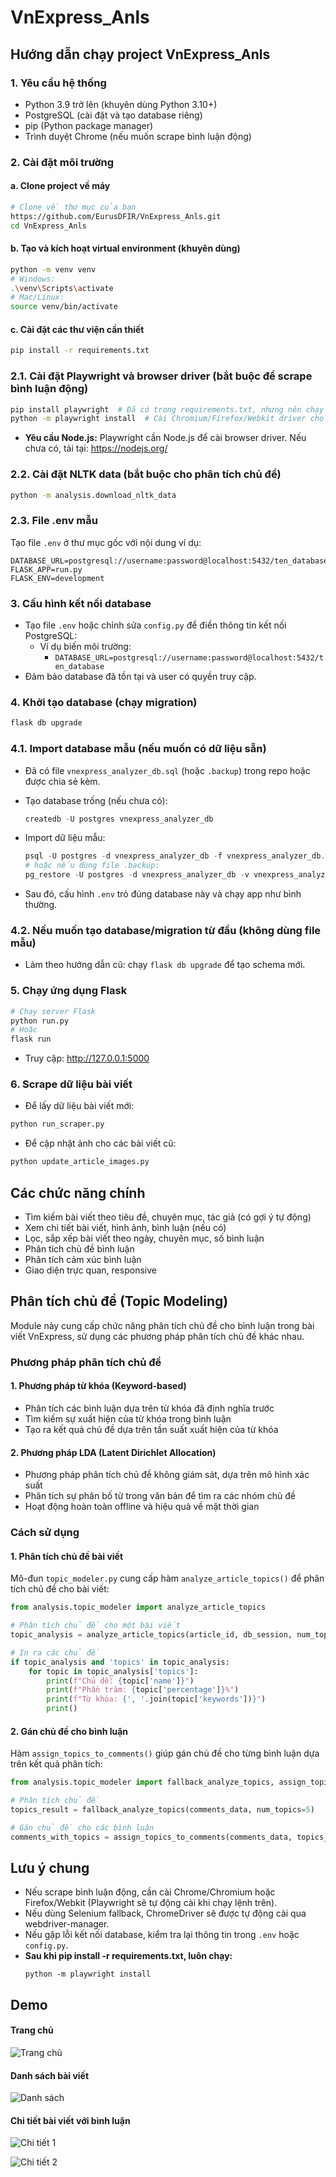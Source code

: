# VnExpress_Anls

## Hướng dẫn chạy project VnExpress_Anls

### 1. Yêu cầu hệ thống

- Python 3.9 trở lên (khuyên dùng Python 3.10+)
- PostgreSQL (cài đặt và tạo database riêng)
- pip (Python package manager)
- Trình duyệt Chrome (nếu muốn scrape bình luận động)

### 2. Cài đặt môi trường

#### a. Clone project về máy

```bash
# Clone về thư mục của bạn
https://github.com/EurusDFIR/VnExpress_Anls.git
cd VnExpress_Anls
```

#### b. Tạo và kích hoạt virtual environment (khuyên dùng)

```bash
python -m venv venv
# Windows:
.\venv\Scripts\activate
# Mac/Linux:
source venv/bin/activate
```

#### c. Cài đặt các thư viện cần thiết

```bash
pip install -r requirements.txt
```

### 2.1. Cài đặt Playwright và browser driver (bắt buộc để scrape bình luận động)

```bash
pip install playwright  # Đã có trong requirements.txt, nhưng nên chạy lại để chắc chắn
python -m playwright install  # Cài Chromium/Firefox/Webkit driver cho Playwright
```

- **Yêu cầu Node.js:** Playwright cần Node.js để cài browser driver. Nếu chưa có, tải tại: https://nodejs.org/

### 2.2. Cài đặt NLTK data (bắt buộc cho phân tích chủ đề)

```bash
python -m analysis.download_nltk_data
```

### 2.3. File .env mẫu

Tạo file `.env` ở thư mục gốc với nội dung ví dụ:

```
DATABASE_URL=postgresql://username:password@localhost:5432/ten_database
FLASK_APP=run.py
FLASK_ENV=development
```

### 3. Cấu hình kết nối database

- Tạo file `.env` hoặc chỉnh sửa `config.py` để điền thông tin kết nối PostgreSQL:
  - Ví dụ biến môi trường:
    - `DATABASE_URL=postgresql://username:password@localhost:5432/ten_database`
- Đảm bảo database đã tồn tại và user có quyền truy cập.

### 4. Khởi tạo database (chạy migration)

```bash
flask db upgrade
```

### 4.1. Import database mẫu (nếu muốn có dữ liệu sẵn)

- Đã có file `vnexpress_analyzer_db.sql` (hoặc `.backup`) trong repo hoặc được chia sẻ kèm.
- Tạo database trống (nếu chưa có):

  ```powershell
  createdb -U postgres vnexpress_analyzer_db
  ```

- Import dữ liệu mẫu:

  ```powershell
  psql -U postgres -d vnexpress_analyzer_db -f vnexpress_analyzer_db.sql
  # hoặc nếu dùng file .backup:
  pg_restore -U postgres -d vnexpress_analyzer_db -v vnexpress_analyzer_db.backup
  ```

- Sau đó, cấu hình `.env` trỏ đúng database này và chạy app như bình thường.

### 4.2. Nếu muốn tạo database/migration từ đầu (không dùng file mẫu)

- Làm theo hướng dẫn cũ: chạy `flask db upgrade` để tạo schema mới.

### 5. Chạy ứng dụng Flask

```bash
# Chạy server Flask
python run.py
# Hoặc
flask run
```

- Truy cập: http://127.0.0.1:5000

### 6. Scrape dữ liệu bài viết

- Để lấy dữ liệu bài viết mới:

```bash
python run_scraper.py
```

- Để cập nhật ảnh cho các bài viết cũ:

```bash
python update_article_images.py
```

## Các chức năng chính

- Tìm kiếm bài viết theo tiêu đề, chuyên mục, tác giả (có gợi ý tự động)
- Xem chi tiết bài viết, hình ảnh, bình luận (nếu có)
- Lọc, sắp xếp bài viết theo ngày, chuyên mục, số bình luận
- Phân tích chủ đề bình luận
- Phân tích cảm xúc bình luận 
- Giao diện trực quan, responsive

## Phân tích chủ đề (Topic Modeling)

Module này cung cấp chức năng phân tích chủ đề cho bình luận trong bài viết VnExpress, sử dụng các phương pháp phân tích chủ đề khác nhau.

### Phương pháp phân tích chủ đề

#### 1. Phương pháp từ khóa (Keyword-based)

- Phân tích các bình luận dựa trên từ khóa đã định nghĩa trước
- Tìm kiếm sự xuất hiện của từ khóa trong bình luận
- Tạo ra kết quả chủ đề dựa trên tần suất xuất hiện của từ khóa

#### 2. Phương pháp LDA (Latent Dirichlet Allocation)

- Phương pháp phân tích chủ đề không giám sát, dựa trên mô hình xác suất
- Phân tích sự phân bố từ trong văn bản để tìm ra các nhóm chủ đề
- Hoạt động hoàn toàn offline và hiệu quả về mặt thời gian

### Cách sử dụng

#### 1. Phân tích chủ đề bài viết

Mô-đun `topic_modeler.py` cung cấp hàm `analyze_article_topics()` để phân tích chủ đề cho bài viết:

```python
from analysis.topic_modeler import analyze_article_topics

# Phân tích chủ đề cho một bài viết
topic_analysis = analyze_article_topics(article_id, db_session, num_topics=5)

# In ra các chủ đề
if topic_analysis and 'topics' in topic_analysis:
    for topic in topic_analysis['topics']:
        print(f"Chủ đề: {topic['name']}")
        print(f"Phần trăm: {topic['percentage']}%")
        print(f"Từ khóa: {', '.join(topic['keywords'])}")
        print()
```

#### 2. Gán chủ đề cho bình luận

Hàm `assign_topics_to_comments()` giúp gán chủ đề cho từng bình luận dựa trên kết quả phân tích:

```python
from analysis.topic_modeler import fallback_analyze_topics, assign_topics_to_comments

# Phân tích chủ đề
topics_result = fallback_analyze_topics(comments_data, num_topics=5)

# Gán chủ đề cho các bình luận
comments_with_topics = assign_topics_to_comments(comments_data, topics_result)
```

## Lưu ý chung

- Nếu scrape bình luận động, cần cài Chrome/Chromium hoặc Firefox/Webkit (Playwright sẽ tự động cài khi chạy lệnh trên).
- Nếu dùng Selenium fallback, ChromeDriver sẽ được tự động cài qua webdriver-manager.
- Nếu gặp lỗi kết nối database, kiểm tra lại thông tin trong `.env` hoặc `config.py`.
- **Sau khi pip install -r requirements.txt, luôn chạy:**
  ```
  python -m playwright install
  ```

## Demo

#### Trang chủ

![Trang chủ](static/images/image.png)

#### Danh sách bài viết

![Danh sách](static/images/image-1.png)

#### Chi tiết bài viết với bình luận

![Chi tiết 1](static/images/image-2.png)

![Chi tiết 2](static/images/image-3.png)
